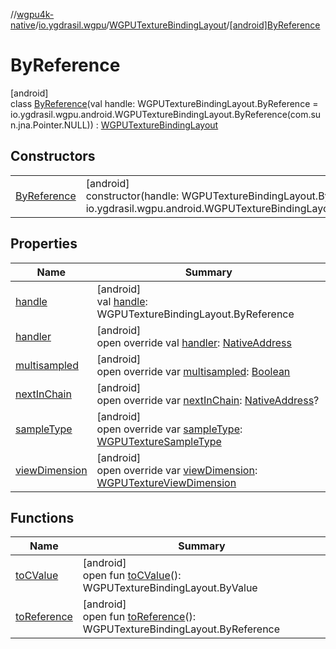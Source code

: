 //[wgpu4k-native](../../../../index.md)/[io.ygdrasil.wgpu](../../index.md)/[WGPUTextureBindingLayout](../index.md)/[[android]ByReference](index.md)

# ByReference

[android]\
class [ByReference](index.md)(val handle: WGPUTextureBindingLayout.ByReference = io.ygdrasil.wgpu.android.WGPUTextureBindingLayout.ByReference(com.sun.jna.Pointer.NULL)) : [WGPUTextureBindingLayout](../index.md)

## Constructors

| | |
|---|---|
| [ByReference](-by-reference.md) | [android]<br>constructor(handle: WGPUTextureBindingLayout.ByReference = io.ygdrasil.wgpu.android.WGPUTextureBindingLayout.ByReference(com.sun.jna.Pointer.NULL)) |

## Properties

| Name | Summary |
|---|---|
| [handle](handle.md) | [android]<br>val [handle](handle.md): WGPUTextureBindingLayout.ByReference |
| [handler](handler.md) | [android]<br>open override val [handler](handler.md): [NativeAddress](../../../ffi/-native-address/index.md) |
| [multisampled](multisampled.md) | [android]<br>open override var [multisampled](multisampled.md): [Boolean](https://kotlinlang.org/api/core/kotlin-stdlib/kotlin/-boolean/index.html) |
| [nextInChain](next-in-chain.md) | [android]<br>open override var [nextInChain](next-in-chain.md): [NativeAddress](../../../ffi/-native-address/index.md)? |
| [sampleType](sample-type.md) | [android]<br>open override var [sampleType](sample-type.md): [WGPUTextureSampleType](../../-w-g-p-u-texture-sample-type/index.md) |
| [viewDimension](view-dimension.md) | [android]<br>open override var [viewDimension](view-dimension.md): [WGPUTextureViewDimension](../../-w-g-p-u-texture-view-dimension/index.md) |

## Functions

| Name | Summary |
|---|---|
| [toCValue](../[android]to-c-value.md) | [android]<br>open fun [toCValue](../[android]to-c-value.md)(): WGPUTextureBindingLayout.ByValue |
| [toReference](../to-reference.md) | [android]<br>open fun [toReference](../to-reference.md)(): WGPUTextureBindingLayout.ByReference |